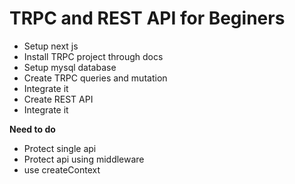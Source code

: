 # TRPC and REST API for Beginers

- Setup next js
- Install TRPC project through docs
- Setup mysql database
- Create TRPC queries and mutation
- Integrate it
- Create REST API
- Integrate it

**Need to do**

- Protect single api
- Protect api using middleware
- use createContext
